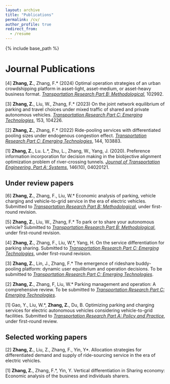 ```yaml
---
layout: archive
title: "Publications"
permalink: /cv/
author_profile: true
redirect_from:
  - /resume
---
```

{% include base_path %}

Journal Publications
======
[4] **Zhang, Z.**, Zhang, F.* (2024) Optimal operation strategies of an urban crowdshipping platform in
asset-light, asset-medium, or asset-heavy business format. *<u>Transportation Research Part B: Methodological</u>*,
102992.

[3] **Zhang, Z.**, Liu, W., Zhang, F.* (2023) On the joint network equilibrium of parking and travel
choices under mixed traffic of shared and private autonomous vehicles. *<u>Transportation Research Part
C: Emerging Technologies</u>*, 153, 104226.

[2] **Zhang, Z.**, Zhang, F.* (2022) Ride-pooling services with differentiated pooling sizes under endogenous
congestion effect. *<u>Transportation Research Part C: Emerging Technologies</u>*, 144, 103883.

[1] **Zhang, Z.**, Lu. L.*, Zhu, L., Zhang, W., Yang, J. (2020). Preference information incorporation for
decision making in the biobjective alignment optimization problem of river-crossing tunnels. *<u>Journal
of Transportation Engineering, Part A: Systems</u>*, 146(10), 04020121.


Under review papers
------
[6] **Zhang, Z.**, Zhang, F., Liu, W.* Economic analysis of parking, vehicle charging and vehicle-to-grid
service in the era of electric vehicles. Submitted to *<u>Transportation Research Part B: Methodological</u>*,
under first-round revision.

[5] **Zhang, Z.**, Liu, W., Zhang, F.* To park or to share your autonomous vehicle? Submitted to *<u>Transportation
Research Part B: Methodological</u>*, under first-round revision.

[4] **Zhang, Z.**, Zhang, F., Liu, W.*, Yang, H. On the service differentiation for parking sharing. Submitted
to *<u>Transportation Research Part C: Emerging Technologies</u>*, under first-round revision.

[3] **Zhang, Z.**, Lin, J., Zhang, F.* The emergence of rideshare buddy-pooling platform: dynamic user
equilibrium and operation decisions. To be submitted to *<u>Transportation Research Part C: Emerging
Technologies</u>*.

[2] **Zhang, Z.**, Zhang, F, Liu, W.* Parking management and operation: A comprehensive review. To be
submitted to *<u>Transportation Research Part C: Emerging Technologies</u>*.

[1] Gao, Y., Liu, W.*, **Zhang, Z.**, Du, B. Optimizing parking and charging services for electric autonomous
vehicles considering vehicle-to-grid facilities. Submitted to *<u>Transportation Research Part A:
Policy and Practice</u>*, under first-round review.


Selected working papers
------
[2] **Zhang, Z.**, Liu, Z., Zhang, F., Yin, Y*. Allocation strategies for differentiated demand and supply
of ride-sourcing service in the era of electric vehicles. 

[1] **Zhang, Z.**, Zhang, F.*, Yin, Y. Vertical differentiation in Sharing economy: Economic analysis of the
business and individuals sharers.
